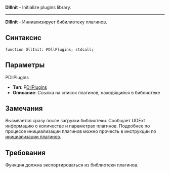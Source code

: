**DllInit** - Initialize plugins library.

---


**DllInit** - Инииализирует бибилиотеку плагинов.

## Синтаксис ##
```
function DllInit: PDllPlugins; stdcall;
```
## Параметры ##
PDllPlugins
  * **Тип**: P[DllPlugins](DllPlugins.md)
  * **Описание**: Ссылка на список плагинов, находящийся в библиотеке
## Замечания ##
Вызывается сразу после загрузки библиотеки. Сообщает UOExt информацию о количестве и параметрах плагинов.
Подробнее по процессе инициализации плагинов можно прочесть в инструкции по [инициализации плагинов](PluginInit.md).
## Требования ##
Функция должна экспортироваться из библиотеки плагинов.